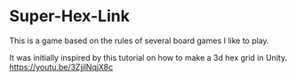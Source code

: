 # Super-Hex-Link
This is a game based on the rules of several board games I like to play.

It was initially inspired by this tutorial on how to make a 3d hex grid in Unity.
https://youtu.be/3ZjjlNqjX8c
